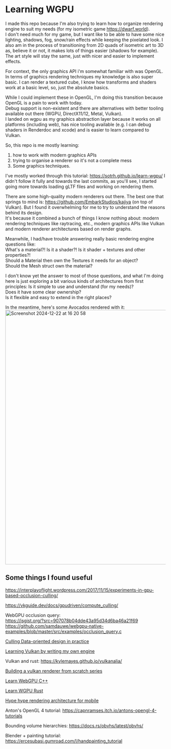 # Learning WGPU

I made this repo because I'm also trying to learn how to organize rendering engine to suit my needs (for my isometric game https://dwarf.world).  
I don't need much for my game, but I want like to be able to have some nice lighting, shadows, fog, snow/rain effects while keeping the pixelated look.
I also am in the process of transitioning from 2D quads of isometric art to 3D as, believe it or not, it makes lots of things easier (shadows for example).
The art style will stay the same, just with nicer and easier to implement effects.

For context, the only graphics API i'm somewhat familiar with was OpenGL.  
In terms of graphics rendering techniques my knowledge is also super basic.
I can render a textured cube, I know how transforms and shaders work at a basic level, so, just the absolute basics.  

While I could implement these in OpenGL, I'm doing this transition because OpenGL is a pain to work with today.  
Debug support is non-existent and there are alternatives with better tooling available out there (WGPU, DirectX11/12, Metal, Vulkan).  
I landed on wgpu as my graphics abstraction layer because it works on all platforms (including web), has nice tooling available (e.g. I can debug shaders in Renderdoc and xcode) and is easier to learn compared to Vulkan.

So, this repo is me mostly learning: 
1) how to work with modern graphics APIs
2) trying to organise a renderer so it's not a complete mess
3) Some graphics techniques.


I've mostly worked through this tutorial: https://sotrh.github.io/learn-wgpu/
I didn't follow it fully and towards the last commits, as you'll see, I started going more towards loading gLTF files and working on rendering them.

There are some high-quality modern renderers out there. The best one that springs to mind is: https://github.com/EmbarkStudios/kajiya (on top of Vulkan).
But I found it overwhelming for me to try to understand the reasons behind its design.  
It's because it combined a bunch of things I know nothing about: modern rendering techniques like raytracing, etc., modern graphics APIs like Vulkan and modern renderer architectures based on render graphs.


Meanwhile, I had/have trouble answering really basic rendering engine questions like:   
What's a material?! Is it a shader?! Is it shader + textures and other properties?!  
Should a Material then own the Textures it needs for an object?  
Should the Mesh struct own the material?  

I don't know yet the answer to most of those questions, and what I'm doing here is just exploring a bit various kinds of architectures from first principles:
Is it simple to use and understand (for my needs)?  
Does it have some clear ownership?  
Is it flexible and easy to extend in the right places?  

In the meantime, here's some Avocados rendered with it:
<img width="799" alt="Screenshot 2024-12-22 at 16 20 58" src="https://github.com/user-attachments/assets/aec17b46-d23e-459e-937a-88d887e6c27c" />

## Some things I found useful

https://interplayoflight.wordpress.com/2017/11/15/experiments-in-gpu-based-occlusion-culling/

https://vkguide.dev/docs/gpudriven/compute_culling/

WebGPU occlusion query:   
https://jsgist.org/?src=907078b04dde43a95d34d6ba46a21f69   
https://github.com/samdauwe/webgpu-native-examples/blob/master/src/examples/occlusion_query.c

[Culling Data-oriented design in practice](https://www.youtube.com/watch?v=IXE06TlWDgw)

[Learning Vulkan by writing my own engine](https://edw.is/learning-vulkan/)

Vulkan and rust: https://kylemayes.github.io/vulkanalia/

[Building a vulkan renderer from scratch series](https://www.youtube.com/watch?v=BR2my8OE1Sc&list=PL0JVLUVCkk-l7CWCn3-cdftR0oajugYvd)

[Learn WebGPU C++](https://eliemichel.github.io/LearnWebGPU/#)

[Learn WGPU Rust](https://sotrh.github.io/learn-wgpu/#what-is-wgpu)

[Hype hype rendering architecture for mobile](https://www.youtube.com/watch?v=m3bW8d4Brec)

Anton's OpenGL 4 tutorial: https://capnramses.itch.io/antons-opengl-4-tutorials

Bounding volume hierarchies: https://docs.rs/obvhs/latest/obvhs/

Blender + painting tutorial: https://ercesubasi.gumroad.com/l/handpainting_tutorial


